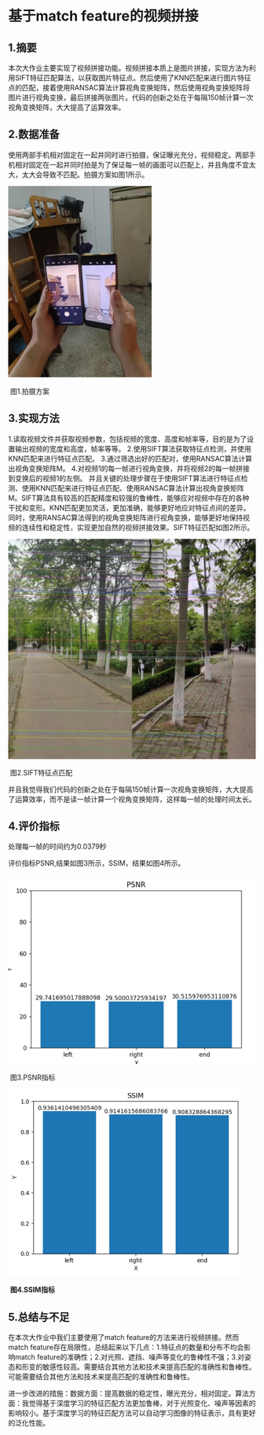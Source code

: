 # 基于match feature的视频拼接

## 1.摘要 

​      本次大作业主要实现了视频拼接功能。视频拼接本质上是图片拼接，实现方法为利用SIFT特征匹配算法，以获取图片特征点。然后使用了KNN匹配来进行图片特征点的匹配，接着使用RANSAC算法计算视角变换矩阵，然后使用视角变换矩阵将图片进行视角变换，最后拼接两张图片。代码的创新之处在于每隔150帧计算一次视角变换矩阵，大大提高了运算效率。

## 2.数据准备

​     使用两部手机相对固定在一起并同时进行拍摄，保证曝光充分，视频稳定。两部手机相对固定在一起并同时拍是为了保证每一帧的画面可以匹配上，并且角度不宜太大，太大会导致不匹配。拍摄方案如图1所示。

![1682686594460](images/1682686594460.png)

​                                                           图1.拍摄方案

## 3.实现方法

1.读取视频文件并获取视频参数，包括视频的宽度、高度和帧率等，目的是为了设置输出视频的宽度和高度，帧率等等。
2.使用SIFT算法获取特征点检测，并使用KNN匹配来进行特征点匹配。
3.通过筛选出好的匹配对，使用RANSAC算法计算出视角变换矩阵M。
4.对视频1的每一帧进行视角变换，并将视频2的每一帧拼接到变换后的视频1的左侧。
并且关键的处理步骤在于使用SIFT算法进行特征点检测、使用KNN匹配来进行特征点匹配、使用RANSAC算法计算出视角变换矩阵M。SIFT算法具有较高的匹配精度和较强的鲁棒性，能够应对视频中存在的各种干扰和变形。KNN匹配更加灵活，更加准确，能够更好地应对特征点间的差异。同时，使用RANSAC算法得到的视角变换矩阵进行视角变换，能够更好地保持视频的连续性和稳定性，实现更加自然的视频拼接效果。SIFT特征匹配如图2所示。

![1682686693080](images/1682686693080.png)

​                                              图2.SIFT特征点匹配 

并且我觉得我们代码的创新之处在于每隔150帧计算一次视角变换矩阵，大大提高了运算效率，而不是读一帧计算一个视角变换矩阵，这样每一帧的处理时间太长。

## 4.评价指标

处理每一帧的时间约为0.0379秒

评价指标PSNR,结果如图3所示，SSIM，结果如图4所示。  

 ![1682686788373](images/1682686788373.png)

​                                                   图3.PSNR指标

![1682686802390](images/1682686802390.png)

​                                    **图4.SSIM指标**

## 5.总结与不足

在本次大作业中我们主要使用了match feature的方法来进行视频拼接。然而match feature存在局限性，总结起来以下几点：1.特征点的数量和分布不均会影响match feature的准确性；2.对光照、遮挡、噪声等变化的鲁棒性不强；3.对姿态和形变的敏感性较高。需要结合其他方法和技术来提高匹配的准确性和鲁棒性。可能需要结合其他方法和技术来提高匹配的准确性和鲁棒性。

进一步改进的措施：数据方面：提高数据的稳定性，曝光充分，相对固定。算法方面：我觉得基于深度学习的特征匹配方法更加鲁棒，对于光照变化、噪声等因素的影响较小。基于深度学习的特征匹配方法可以自动学习图像的特征表示，具有更好的泛化性能。